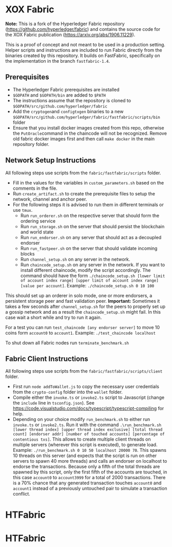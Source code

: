 
# XOX Fabric


**Note:** This is a fork of the Hyperledger Fabric repository (https://github.com/hyperledger/fabric) and contains the source code for the XOX Fabric publication (https://arxiv.org/abs/1906.11229).

This is a proof of concept and not meant to be used in a production setting. Helper scripts and instructions are included to run Fabric directly from the binaries created by this repository. It builds on FastFabric, specifically on the implementation in the branch `fastfabric-1.4`.


## Prerequisites

- The Hyperledger Fabric prerequisites are installed
- `$GOPATH` and `$GOPATH/bin` are added to `$PATH`
- The instructions assume that the repository is cloned to `$GOPATH/src/github.com/hyperledger/fabric`
- Add the `cryptogen`and `configtxgen` binaries to a new `$GOPATH/src/github.com/hyperledger/fabric/fastfabric/scripts/bin` folder
- Ensure that you install docker images created from this repo, otherwise the `PutOracle`command in the chaincode will not be recognized. Remove old fabric docker images first and then call `make docker` in the main repository folder.

## Network Setup Instructions

All following steps use scripts from the  `fabric/fastfabric/scripts` folder.
- Fill in the values for the variables in `custom_parameters.sh` based on the comments in the file.
- Run `create_artifact.sh` to create the prerequisite files to setup the network, channel and anchor peer.
- For the following steps it is advised to run them in different terminals or use `tmux`.
    - Run `run_orderer.sh` on the respective server that should form the ordering service
    - Run `run_storage.sh` on the server that should persist the blockchain and world state
    - Run `run_endorser.sh` on any server that should act as a decoupled endorser
    - Run `run_fastpeer.sh` on the server that should validate incoming blocks
    - Run `channel_setup.sh` on any server in the network.
    - Run `chaincode_setup.sh` on any server in the network. If you want to install different chaincode, modify the script accordingly. The command should have the form `./chaincode_setup.sh [lower limit of account index range] [upper limit of account index range] [value per account]`. Example: `./chaincode_setup.sh 0 10 100`

This should set up an orderer in solo mode, one or more endorsers, a persistent storage peer and fast validation peer. **Important:** Sometimes it takes a few seconds after `channel_setup.sh` for the peers to properly set up a gossip network and as a result the `chaincode_setup.sh` might fail. In this case wait a short while and try to run it again.

For a test you can run `test_chaincode [any endorser server]` to move 10 coins form `account0` to `account1`. Example: `./test_chaincode localhost`

To shut down all Fabric nodes run `terminate_benchmark.sh`

## Fabric Client Instructions
All following steps use scripts from the  `fabric/fastfabric/scripts/client` folder.

- First run `node addToWallet.js` to copy the necessary user credentials from the `crypto-config` folder into the `wallet` folder.
- Compile either the `invoke.ts` or `invoke2.ts` script to Javascript (change the `include` line in `tsconfig.json`). See https://code.visualstudio.com/docs/typescript/typescript-compiling for help.
- Depending on your choice modify `run_benchmark.sh` to either run `invoke.ts` or `invoke2.ts`. Run it with the command `.\run_benchmark.sh [lower thread index] [upper thread index exclusive] [total thread count] [endorser addr] [number of touched accounts] [percentage of contentious txs]`. This allows to create multiple client threads on multiple servers (wherever this script is executed), to generate load.
Example: `./run_benchmark.sh 0 10 50 localhost 20000 70`. This spawns 10 threads on this server (and expects that the script is run on other servers to spawn 40 more threads) and calls an endorser on localhost to endorse the transactions. Because only a fifth of the total threads are spawned by this script, only the first fifth of the accounts are touched, in this case `account0` to `account3999` for a total of 2000 transactions. There is a 70% chance that any generated transaction touches `account0` and `account1` instead of a previously untouched pair to simulate a transaction conflict.  
# HTFabric
# HTFabric
